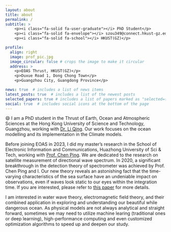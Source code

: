 ```yaml
---
layout: about
title: about
permalink: /
subtitle: >
    <p><i class="fa-solid fa-user-graduate"></i> PhD Student</p>
    <p><i class="fa-solid fa-envelope"></i> szou349@connect.hkust-gz.edu.cn</p>
    <p><i class="fa-solid fa-school"></i> HKUST(GZ)</p>

profile:
  align: right
  image: prof_pic.jpg
  image_circular: false # crops the image to make it circular
  address: >
    <p>EOAS Thrust, HKUST(GZ)</p>
    <p>Duxue Road 1, Dong Chong Town</p>
    <p>Guangzhou City, Guangdong Province</p>

news: true  # includes a list of news items
latest_posts: true  # includes a list of the newest posts
selected_papers: true # includes a list of papers marked as "selected={true}"
social: true  # includes social icons at the bottom of the page
---
```


:smile: I am a PhD student in the Thrust of Earth, Ocean and Atmospheric Sciences at the Hong Kong University of Science and Technology, Guangzhou, working with [Dr. Li Qing](https://facultyprofiles.hkust-gz.edu.cn/faculty-personal-page/LI-Qing/ocqingli). Our work focuses on the ocean modelling and its implementation in the Climate models.

Before joining EOAS in 2023, I did my master’s research in the School of Electronic Information and Communications, Huazhong University of Sci & Tech, working with [Prof. Chen Ping](http://english.eic.hust.edu.cn/info/1019/1220.htm). We are dedicated to the research on satellite measurement of directional wave spectrum. In 2020, a significant breakthrough in the detection theory of spectrometer was achieved by Prof. Chen Ping and I. Our new theory reveals an astonishing fact that the time-varying characteristics of the sea surface have an undeniable impact on observations, even if waves look static to our eyes within the integration time. If you are interested, please refer to [this paper](https://ieeexplore.ieee.org/document/9300175) for more details.

I am interested in water wave theory, electromagnetic field theory, and their combined application in exploring and understanding our beautiful while dangerous ocean. As physical models are not always analytical and straight forward, sometimes we may need to utilize machine learing (traditional ones or deep learning), high-performance computing and even customized optimization algorithms to speed up and deepen our study.
